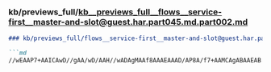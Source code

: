 ### kb/previews_full/kb__previews_full__flows__service-first__master-and-slot@guest.har.part045.md.part002.md

```md
### kb/previews_full/flows__service-first__master-and-slot@guest.har.part045.md (part 002)

```md
//wEAAP7+AAICAwD//gAA/wD/AAH//wADAgMAAf8AAAEAAAD/AP8A/f7+AAMCAgABAAEAB
```

```

```
